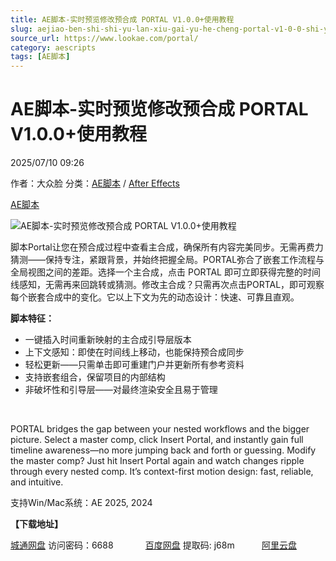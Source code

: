 ```yaml
---
title: AE脚本-实时预览修改预合成 PORTAL V1.0.0+使用教程
slug: aejiao-ben-shi-shi-yu-lan-xiu-gai-yu-he-cheng-portal-v1-0-0-shi-yong-jiao-cheng
source_url: https://www.lookae.com/portal/
category: aescripts
tags: [AE脚本]
---
```

# AE脚本-实时预览修改预合成 PORTAL V1.0.0+使用教程

2025/07/10 09:26

作者：大众脸
分类：[AE脚本](https://www.lookae.com/after-effects/aescripts/) / [After Effects](https://www.lookae.com/after-effects/)

[AE脚本](https://www.lookae.com/tag/ae%e8%84%9a%e6%9c%ac/)

![AE脚本-实时预览修改预合成 PORTAL V1.0.0+使用教程](https://www.lookae.com/wp-content/uploads/2025/07/PORTAL.jpg "AE脚本-实时预览修改预合成 PORTAL V1.0.0+使用教程-LookAE.com")

脚本Portal让您在预合成过程中查看主合成，确保所有内容完美同步。无需再费力猜测——保持专注，紧跟背景，并始终把握全局。PORTAL弥合了嵌套工作流程与全局视图之间的差距。选择一个主合成，点击 PORTAL 即可立即获得完整的时间线感知，无需再来回跳转或猜测。修改主合成？只需再次点击PORTAL，即可观察每个嵌套合成中的变化。它以上下文为先的动态设计：快速、可靠且直观。

**脚本特征：**

* 一键插入时间重新映射的主合成引导层版本
* 上下文感知：即使在时间线上移动，也能保持预合成同步
* 轻松更新——只需单击即可重建门户并更新所有参考资料
* 支持嵌套组合，保留项目的内部结构
* 非破坏性和引导层——对最终渲染安全且易于管理

[﻿﻿﻿](http://cloud.video.taobao.com/play/u/null/p/1/e/6/t/1/526297176054.mp4)

PORTAL bridges the gap between your nested workflows and the bigger picture. Select a master comp, click Insert Portal, and instantly gain full timeline awareness—no more jumping back and forth or guessing. Modify the master comp? Just hit Insert Portal again and watch changes ripple through every nested comp. It’s context-first motion design: fast, reliable, and intuitive.

支持Win/Mac系统：AE 2025, 2024

**【下载地址】**

[城通网盘](https://url70.ctfile.com/f/2827370-1524936085-4871ff?p=4431) 访问密码：6688             [百度网盘](https://pan.baidu.com/s/1P-FQtOARa0tNFgx8QdFZWw?pwd=j68m) 提取码: j68m           [阿里云盘](https://www.alipan.com/s/o4nokn9xV4S)
